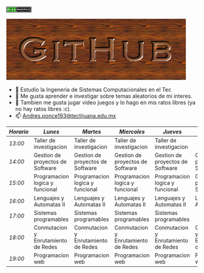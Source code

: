 ![](cooltext404055291876715.gif)



![](cooltext404054827506546.png)




- 🔭 Estudio la Ingeneria de Sistemas Computacionales en el Tec
- 🌱 Me gusta aprender e investigar sobre temas aleatorios de mi interes.
- 👯 Tambien me gusta jugar video juegos y lo hago en mis ratos libres (ya no hay ratos libres :c).
- 📫 Andres.ponce193@tectijuana.edu.mx

| _Horario_ | _Lunes_           | _Martes_          | _Miercoles_       | _Jueves_          | _Viernes_         |
|-----------|-------------------|-------------------|-------------------|-------------------|-------------------|
| _13:00_   | Taller de investigacion       | Taller de investigacion          | Taller de investigacion          | Taller de investigacion          |            |
| _14:00_    | Gestion de proyectos de Software     | Gestion de proyectos de Software     | Gestion de proyectos de Software     | Gestion de proyectos de Software    | Gestion de proyectos de Software     |
| _15:00_    | Programacion logica y funcional    | Programacion logica y funcional    | Programacion logica y funcional    | Programacion logica y funcional    | Gestion de proyectos de Software                  |
| _16:00_    | Lenguajes y Automatas II             | Lenguajes y Automatas II             | Lenguajes y Automatas II             | Lenguajes y Automatas II             | Lenguajes y Automatas II             |
| _17:00_    | Sistemas programables         | Sistemas programables         | Sistemas programables         | Sistemas programables         |                   |
| _18:00_    | Conmutacion y Enrutamiento de Redes | Conmutacion y Enrutamiento de Redes | Conmutacion y Enrutamiento de Redes | Conmutacion y Enrutamiento de Redes | Conmutacion y Enrutamiento de Redes |
| _19:00_    | Programacion web        | Programacion web        |Programacion web        | Programacion web        | Programacion web        |
